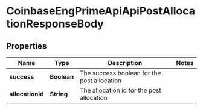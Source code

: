 
# CoinbaseEngPrimeApiApiPostAllocationResponseBody

## Properties
Name | Type | Description | Notes
------------ | ------------- | ------------- | -------------
**success** | **Boolean** | The success boolean for the post allocation | 
**allocationId** | **String** | The allocation id for the post allocation | 




